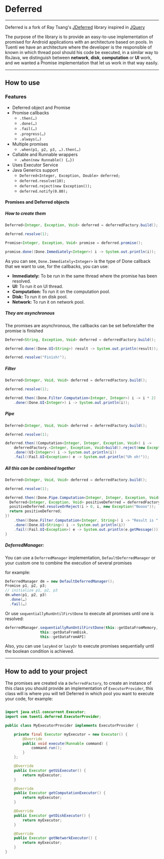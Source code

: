 # Deferred

--------
Deferred is a fork of Ray Tsang's [JDeferred](https://github.com/jdeferred/jdeferred) library inspired in [JQuery](https://github.com/jquery/jquery)

The purpose of the library is to provide an easy-to-use implementation of promised for Android applications with an architecture based on pools. In Tuenti we have an architecture where the developer is the responsible of known in which thread pool should his code be executed, in a similar way to RxJava, we distinguish between **network**, **disk**, **computation** or **UI** work, and we wanted a Promise implementation that let us work in that way easily.

--------
## How to use

### Features
* Deferred object and Promise
* Promise callbacks
  * ```.then(…)```
  * ```.done(…)```
  * ```.fail(…)```
  * ```.progress(…)```
  * ```.always(…)```
* Multiple promises
  * ```.when(p1, p2, p3, …).then(…)```
* Callable and Runnable wrappers
  * ```.when(new Runnable() {…})```
* Uses Executor Service
* Java Generics support
  * ```Deferred<Integer, Exception, Double> deferred;```
  * ```deferred.resolve(10);```
  * ```deferred.reject(new Exception());```
  * ```deferred.notify(0.80);```


#### Promises and Deferred objects

##### How to create them
```java
Deferred<Integer, Exception, Void> deferred = deferredFactory.build();

deferred.resolve(1);

Promise<Integer, Exception, Void> promise = deferred.promise();

promise.done((Done.Immediately<Integer>) i -> System.out.println(i));
```  
As you can see, `Done.Immediately<Integer>` is the type of Done callback that we want to use, for the callbacks, you can use:

* **Immediately:** To be run in the same thread where the promise has been resolved.
* **UI:** To run it on UI thread.
* **Computation:** To run it on the computation pool.
* **Disk:** To run it on disk pool.
* **Network:** To run it on network pool.

##### They are asynchronous

The promises are asynchronous, the callbacks can be set before/after the promise is finished

```java
Deferred<String, Exception, Void> deferred = deferredFactory.build();

deferred.done((Done.UI<String>) result -> System.out.println(result));

deferred.resolve("Finish!");
```

##### Filter

```java
Deferred<Integer, Void, Void> deferred = deferredFactory.build();

deferred.resolve(1);

deferred.then((Done.Filter.Computation<Integer, Integer>) i -> i * 2)
    .done((Done.UI<Integer>) i -> System.out.println(i));
```

##### Pipe
```java
Deferred<Integer, Void, Void> deferred = deferredFactory.build();

deferred.resolve(1);

deferred.then((Computation<Integer, Integer, Exception, Void>) i ->
    deferredFactory.<Integer, Exception, Void>build().reject(new Exception()))
    .done((UI<Integer>) i -> System.out.println(i))
    .fail((Fail.UI<Exception>) e -> System.out.println("Uh oh!"));
```
##### All this can be combined together
```java
Deferred<Integer, Void, Void> deferred = deferredFactory.build();

deferred.resolve(1);

deferred.then((Done.Pipe.Computation<Integer, Integer, Exception, Void>) i -> {
  Deferred<Integer, Exception, Void> positiveDeferred = deferredFactory.build();
  positiveDeferred.resolveOrReject(i > 0, i, new Exception("Noooo"));
  return positiveDeferred;
})
    .then((Done.Filter.Computation<Integer, String>) i -> "Result is " + String.valueOf(i))
    .done((Done.UI<String>) i -> System.out.println(i))
    .fail((Fail.UI<Exception>) e -> System.out.println(e.getMessage()));
}
```
##### DeferredManager:
You can use a `DeferredManager` implementation, `DefaultDeferredManager` or your custom one to combine the execution of several promises

for example:
```java
DeferredManager dm = new DefaultDeferredManager();
Promise p1, p2, p3;
// initialize p1, p2, p3
dm.when(p1, p2, p3)
  .done(…)
  .fail(…)
```

Or use `sequentiallyRunUntilFirstDone` to execute all promises until one is resolved:

```java
deferredManager.sequentiallyRunUntilFirstDone(this::getDataFromMemory,
				this::getDataFromDisk,
				this::getDataFromAPI)
```

Also, you can use `lazyAnd` or `lazyOr` to execute promises sequentially until the boolean condition is achieved.

--------

## How to add to your project

<!-- Add `compile TODO` to your _build.gradle_ file. -->

The promises are created via a `DeferredFactory`, to create an instance of this class you should provide an implementation of `ExecutorProvider`, this class will is where you will tell Deferred in which pool you want to execute your code, for example:

```java

import java.util.concurrent.Executor;
import com.tuenti.deferred.ExecutorProvider;

public class MyExecutorProvider implements ExecutorProvider {

	private final Executor myExecutor = new Executor() {
		@Override
		public void execute(Runnable command) {
			command.run();
		}
	};

	@Override
	public Executor getUiExecutor() {
		return myExecutor;
	}

	@Override
	public Executor getComputationExecutor() {
		return myExecutor;
	}

	@Override
	public Executor getDiskExecutor() {
		return myExecutor;
	}

	@Override
	public Executor getNetworkExecutor() {
		return myExecutor;
	}
}


```
